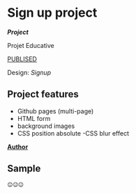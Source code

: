 
# **Sign up project**

_**Project**_

Projet Educative

[PUBLISED](https://zazeli.github.io/signup-demo-project)

Design: _Signup_

## **Project features**

-   Github pages (multi-page)
- HTML form
- background images
- CSS position absolute
-CSS blur effect

[**Author**](https://github.com/zazeli)




## Sample
 
 ```
 😊😉😉
 ```
